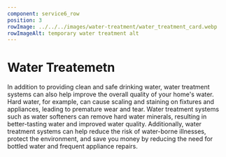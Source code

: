 ```yaml
---
component: service6_row
position: 3
rowImage: ../../../images/water-treatment/water_treatment_card.webp
rowImageAlt: temporary water treatment alt
---
```

#  Water Treatemetn

In addition to providing clean and safe drinking water, water treatment systems can also help improve the overall quality of your home's water. Hard water, for example, can cause scaling and staining on fixtures and appliances, leading to premature wear and tear. Water treatment systems such as water softeners can remove hard water minerals, resulting in better-tasting water and improved water quality. Additionally, water treatment systems can help reduce the risk of water-borne illnesses, protect the environment, and save you money by reducing the need for bottled water and frequent appliance repairs.

